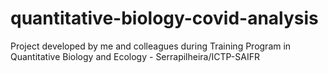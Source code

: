 # quantitative-biology-covid-analysis
Project developed by me and colleagues during Training Program in Quantitative Biology and Ecology - Serrapilheira/ICTP-SAIFR
